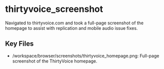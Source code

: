 # thirtyvoice_screenshot

Navigated to thirtyvoice.com and took a full-page screenshot of the homepage to assist with replication and mobile audio issue fixes.

## Key Files

- /workspace/browser/screenshots/thirtyvoice_homepage.png: Full-page screenshot of the ThirtyVoice homepage.
